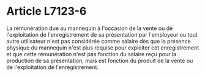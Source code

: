 # Article L7123-6

La rémunération due au mannequin à l'occasion de la vente ou de l'exploitation de l'enregistrement de sa présentation par l'employeur ou tout autre utilisateur n'est pas considérée comme salaire dès que la présence physique du mannequin n'est plus requise pour exploiter cet enregistrement et que cette rémunération n'est pas fonction du salaire reçu pour la production de sa présentation, mais est fonction du produit de la vente ou de l'exploitation de l'enregistrement.